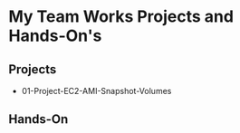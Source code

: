 # My Team Works Projects and Hands-On's

## Projects

- 01-Project-EC2-AMI-Snapshot-Volumes

## Hands-On

